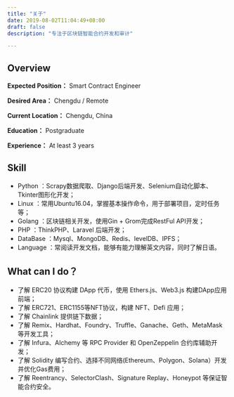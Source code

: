 ```yaml
---
title: "关于"
date: 2019-08-02T11:04:49+08:00
draft: false
description: "专注于区块链智能合约开发和审计"

---
```


## Overview

**Expected Position：** Smart Contract Engineer

**Desired Area：** Chengdu / Remote

**Current Location：** Chengdu, China

**Education：** Postgraduate

**Experience：** At least 3 years

## Skill

- Python ：Scrapy数据爬取、Django后端开发、Selenium自动化脚本、Tkinter图形化开发；
- Linux ：常用Ubuntu16.04，掌握基本操作命令，用于部署项目，定时任务等；
- Golang ：区块链相关开发，使用Gin + Grom完成RestFul API开发；
- PHP ：ThinkPHP、Laravel 后端开发；
- DataBase ：Mysql、MongoDB、Redis、levelDB、IPFS；
- Language ：常阅读开发文档，能够有能力理解英文内容，同时了解日语。

## What can I do？

- 了解 ERC20 协议构建 DApp 代币，使用 Ethers.js、Web3.js 构建DApp应用前端；
- 了解 ERC721、ERC1155等NFT协议，构建 NFT、Defi 应用；
- 了解 Chainlink 提供链下数据；
- 了解 Remix、Hardhat、Foundry、Truffle、Ganache、Geth、MetaMask 等开发工具；
- 了解 Infura、Alchemy 等 RPC Provider 和 OpenZeppelin 合约库辅助开发；
- 了解 Solidity 编写合约、选择不同网络(Ethereum、Polygon、Solana）开发并优化Gas费用；
- 了解 Reentrancy、SelectorClash、Signature Replay、Honeypot 等保证智能合约安全。